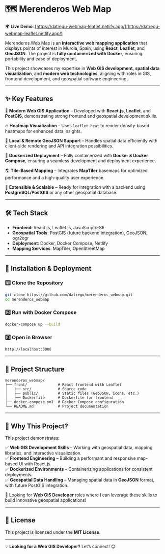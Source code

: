 # 🗺️ Merenderos Web Map  

🌍 **Live Demo**: [https://datregu-webmap-leaflet.netlify.app/](https://datregu-webmap-leaflet.netlify.app/)  

Merenderos Web Map is an **interactive web mapping application** that displays points of interest in Murcia, Spain, using **React**, **Leaflet**, and **GeoJSON**. The project is **fully containerized with Docker**, ensuring portability and ease of deployment.  

This project showcases my expertise in **Web GIS development**, **spatial data visualization**, and **modern web technologies**, aligning with roles in GIS, frontend development, and geospatial software engineering.  

---

## ✨ Key Features  

🚀 **Modern Web GIS Application** – Developed with **React.js**, **Leaflet**, and **PostGIS**, demonstrating strong frontend and geospatial development skills.  

🔥 **Heatmap Visualization** – Uses `leaflet.heat` to render density-based heatmaps for enhanced data insights.  

📍 **Local & Remote GeoJSON Support** – Handles spatial data efficiently with client-side rendering and API integration possibilities.  

🐳 **Dockerized Deployment** – Fully containerized with **Docker & Docker Compose**, ensuring a seamless development and deployment experience.  

🌎 **Tile-Based Mapping** – Integrates **MapTiler** basemaps for optimized performance and a high-quality user experience.  

📡 **Extensible & Scalable** – Ready for integration with a backend using **PostgreSQL/PostGIS** or any other geospatial database.  

---

## 🛠️ Tech Stack  

- **Frontend**: React.js, Leaflet.js, JavaScript/ES6  
- **Geospatial Tools**: PostGIS (future backend integration), GeoJSON, ogr2ogr  
- **Deployment**: Docker, Docker Compose, Netlify  
- **Mapping Services**: MapTiler, OpenStreetMap  

---

## 🚀 Installation & Deployment  

### 1️⃣ Clone the Repository  

```sh
git clone https://github.com/datregu/merenderos_webmap.git
cd merenderos_webmap
```

### 2️⃣ Run with Docker Compose  

```sh
docker-compose up --build
```

### 3️⃣ Open in Browser  

```
http://localhost:3000
```

---

## 📂 Project Structure  

```
merenderos_webmap/
├── front/              # React frontend with Leaflet
│   ├── src/            # Source code
│   ├── public/         # Static files (GeoJSON, icons, etc.)
│   ├── Dockerfile      # Dockerfile for frontend
├── docker-compose.yml  # Docker Compose configuration
└── README.md           # Project documentation
```

---

## 💼 Why This Project?  

This project demonstrates:  

✅ **Web GIS Development Skills** – Working with geospatial data, mapping libraries, and interactive visualization.  
✅ **Frontend Engineering** – Building a performant and responsive map-based UI with React.js.  
✅ **Dockerized Environments** – Containerizing applications for consistent deployments.  
✅ **Geospatial Data Handling** – Managing spatial data in **GeoJSON** format, with future PostGIS integration.  

🚀 Looking for **Web GIS Developer** roles where I can leverage these skills to build innovative geospatial applications!  

---

## 📜 License  

This project is licensed under the **MIT License**.  

---

💡 **Looking for a Web GIS Developer?** Let’s connect! 😊
